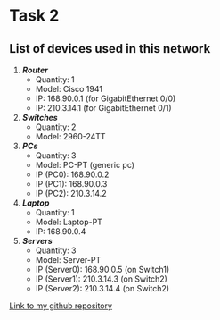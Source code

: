 # Task 2 
## List of devices used in this network

1. ***Router***
   - Quantity: 1
   - Model: Cisco 1941
   - IP: 168.90.0.1 (for GigabitEthernet 0/0)
   - IP: 210.3.14.1 (for GigabitEthernet 0/1) 
2. ***Switches***
   - Quantity: 2
   - Model: 2960-24TT
3. ***PCs***
   - Quantity: 3
   - Model: PC-PT (generic pc)
   - IP (PC0): 168.90.0.2
   - IP (PC1): 168.90.0.3
   - IP (PC2): 210.3.14.2
4. ***Laptop***
   - Quantity: 1
   - Model: Laptop-PT
   - IP: 168.90.0.4
5. ***Servers***
   - Quantity: 3
   - Model: Server-PT
   - IP (Server0): 168.90.0.5 (on Switch1)
   - IP (Server1): 210.3.14.3 (on Switch2)
   - IP (Server2): 210.3.14.4 (on Switch2)

[Link to my github repository]()